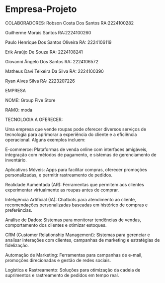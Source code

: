 # Empresa-Projeto

COLABORADORES:
Robson Costa Dos Santos
RA:2224100282
 
Guilherme Morais Santos
RA:2224100260
 
Paulo Henrique Dos Santos Oliveira
RA: 2224106119
 
Erik Araújo De Souza
RA: 2224108241
 
Giovanni Ângelo Dos Santos
RA: 2224106572
 
Matheus Davi Teixeira Da Silva
RA: 2224100390
 
Ryan Alves Silva
RA: 2223207226


EMPRESA 

NOME: Group Five Store

RAMO: moda 

TECNOLOGIA A OFERECER:

Uma empresa que vende roupas pode oferecer diversos serviços de tecnologia para aprimorar a experiência do cliente e a eficiência operacional. Alguns exemplos incluem:

E-commerce: Plataformas de venda online com interfaces amigáveis, integração com métodos de pagamento, e sistemas de gerenciamento de inventário.

Aplicativos Móveis: Apps para facilitar compras, oferecer promoções personalizadas, e permitir rastreamento de pedidos.

Realidade Aumentada (AR): Ferramentas que permitem aos clientes experimentar virtualmente as roupas antes de comprar.

Inteligência Artificial (IA): Chatbots para atendimento ao cliente, recomendações personalizadas baseadas em histórico de compras e preferências.

Análise de Dados: Sistemas para monitorar tendências de vendas, comportamento dos clientes e otimizar estoques.

CRM (Customer Relationship Management): Sistemas para gerenciar e analisar interações com clientes, campanhas de marketing e estratégias de fidelização.

Automação de Marketing: Ferramentas para campanhas de e-mail, promoções direcionadas e gestão de redes sociais.

Logística e Rastreamento: Soluções para otimização da cadeia de suprimentos e rastreamento de pedidos em tempo real.
